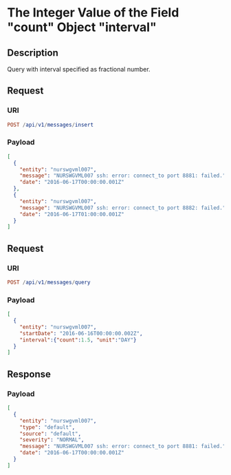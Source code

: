 # The Integer Value of the Field "count" Object "interval"

## Description

Query with interval specified as fractional number.

## Request

### URI

```elm
POST /api/v1/messages/insert
```

### Payload

```json
[
  {
    "entity": "nurswgvml007",
    "message": "NURSWGVML007 ssh: error: connect_to port 8881: failed.",
    "date": "2016-06-17T00:00:00.001Z"
  },
  {
    "entity": "nurswgvml007",
    "message": "NURSWGVML007 ssh: error: connect_to port 8882: failed.",
    "date": "2016-06-17T01:00:00.001Z"
  }
]
```

## Request

### URI

```elm
POST /api/v1/messages/query
```

### Payload

```json
[
  {
    "entity": "nurswgvml007",
    "startDate": "2016-06-16T00:00:00.002Z",
    "interval":{"count":1.5, "unit":"DAY"}
  }
]
```

## Response

### Payload

```json
[
  {
    "entity": "nurswgvml007",
    "type": "default",
    "source": "default",
    "severity": "NORMAL",
    "message": "NURSWGVML007 ssh: error: connect_to port 8881: failed.",
    "date": "2016-06-17T00:00:00.001Z"
  }
]
```
